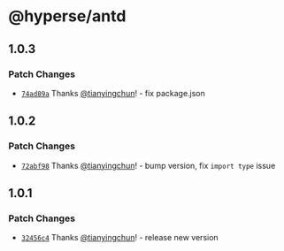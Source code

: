 # @hyperse/antd

## 1.0.3

### Patch Changes

- [`74ad89a`](https://github.com/hyperse-io/antd/commit/74ad89a6c1ed47868bcd8985c89319ee8ba9d8c7) Thanks [@tianyingchun](https://github.com/tianyingchun)! - fix package.json

## 1.0.2

### Patch Changes

- [`72abf98`](https://github.com/hyperse-io/antd/commit/72abf98056ce6fc8663af44efda08367df10f6d5) Thanks [@tianyingchun](https://github.com/tianyingchun)! - bump version, fix `import type` issue

## 1.0.1

### Patch Changes

- [`32456c4`](https://github.com/hyperse-io/antd/commit/32456c41e7ede39d87e6a1b249c81a391546b8df) Thanks [@tianyingchun](https://github.com/tianyingchun)! - release new version
